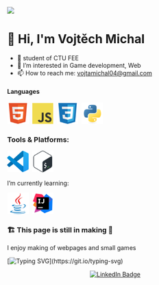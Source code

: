 ![](https://komarev.com/ghpvc/?username=Vojtech-M&color=green)

# 👋 Hi, I'm Vojtěch Michal
- 🏫 student of CTU FEE
- 👀 I’m interested in Game development, Web 
- 📫 How to reach me: vojtamichal04@gmail.com

#### Languages 
<div>
   <img src="https://github.com/devicons/devicon/blob/master/icons/html5/html5-original.svg" title="HTML5" alt="HTML" width="50" height="50"/>&nbsp;
   <img src="https://github.com/devicons/devicon/blob/master/icons/javascript/javascript-original.svg" title="Javascript" alt="Javascript_logo" width="50" height="50"/>&nbsp;
   <img src="https://github.com/devicons/devicon/blob/master/icons/css3/css3-original.svg" title="CSS" alt="CSS" width="50" height="50"/>&nbsp;
   <img src="https://github.com/devicons/devicon/blob/master/icons/python/python-original.svg" title="python" alt="python_logo" width="50" height="50"/>&nbsp;
</div>

### Tools & Platforms: 
<div>
 <img src="https://github.com/devicons/devicon/blob/master/icons/vscode/vscode-original.svg" title="VSCode" alt="VSCode" width="50" height="50"/>&nbsp;
 <img src="https://github.com/devicons/devicon/blob/master/icons/bash/bash-original.svg" title="Bash" alt="Bash_logo" width="50" height="50"/>&nbsp;
</div>

 I’m currently learning:
 <div>
 <img src="https://github.com/devicons/devicon/blob/master/icons/java/java-original.svg" title="Java" alt="Java_logo" width="50" height="50"/>&nbsp;
 <img src="https://github.com/devicons/devicon/blob/master/icons/intellij/intellij-original.svg" title="IntelliJ" alt="IDEA_logo" width="50" height="50"/>&nbsp;
</div>

### 🏗️ This page is still in making 👷
I enjoy making of webpages and small games

[![Typing SVG](https://readme-typing-svg.demolab.com?font=JetBrains+Mono&weight=600&size=19&pause=1000&color=F6F7F1&width=435&lines=Dream+it.+build+it+!)](https://git.io/typing-svg)
<div id="badges" align="center">
   <a href="https://www.linkedin.com/in/vojt%C4%9Bch-michal/?trk=public-profile-join-page">
    <img src="https://img.shields.io/badge/LinkedIn-blue?style=for-the-badge&logo=linkedin&logoColor=white" alt="LinkedIn Badge"/>
   </a>
</div>
